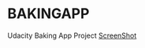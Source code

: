 # BAKINGAPP
Udacity Baking App Project
[ScreenShot](https://user-images.githubusercontent.com/19718533/34330532-de350f58-e943-11e7-904f-2f46c3ee1e00.png)
